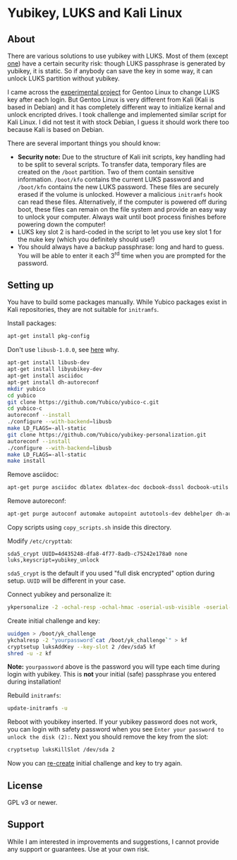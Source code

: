 # Yubikey, LUKS and Kali Linux

## About

There are various solutions to use yubikey with LUKS. Most of them (except [one](https://github.com/flowolf/initramfs_ykfde/)) have a certain security risk: though LUKS passphrase is generated by yubikey, it is static. So if anybody can save the key in some way, it can unlock LUKS partition without yubikey.

I came across the [experimental project](https://github.com/flowolf/initramfs_ykfde/) for Gentoo Linux to change LUKS key after each login. But Gentoo Linux is very different from Kali (Kali is based in Debian) and it has completely different way to initialize kernal and unlock encripted drives. I took challenge and implemented similar script for Kali Linux. I did not test it with stock Debian, I guess it should work there too because Kali is based on Debian.

There are several important things you should know:

* **Security note:** Due to the structure of Kali init scripts, key handling had to be split to several scripts. To transfer data, temporary files are created on the `/boot` partition. Two of them contain sensitive information. `/boot/kfo` contains the current LUKS password and `/boot/kfn` contains the new LUKS password. These files are securely erased if the volume is unlocked. However a malicious `initramfs` hook can read these files. Alternatively, if the computer is powered off during boot, these files can remain on the file system and provide an easy way to unlock your computer. Always wait until boot process finishes before powering down the computer!
* LUKS key slot 2 is hard-coded in the script to let you use key slot 1 for the nuke key (which you definitely should use!)
* You should always have a backup passphrase: long and hard to guess. You will be able to enter it each 3<sup>rd</sup> time when you are prompted for the password.

## Setting up

You have to build some packages manually. While Yubico packages exist in Kali repositories, they are not suitable for `initramfs`.

Install packages:

```sh
apt-get install pkg-config
```

Don't use `libusb-1.0.0`, see [here](http://forum.yubico.com/viewtopic.php?f=16&t=858) why.

```sh
apt-get install libusb-dev
apt-get install libyubikey-dev
apt-get install asciidoc
apt-get install dh-autoreconf
mkdir yubico
cd yubico
git clone https://github.com/Yubico/yubico-c.git
cd yubico-c
autoreconf --install
./configure --with-backend=libusb
make LD_FLAGS=-all-static
git clone https://github.com/Yubico/yubikey-personalization.git
autoreconf --install
./configure --with-backend=libusb
make LD_FLAGS=-all-static
make install
```

Remove asciidoc:

```sh
apt-get purge asciidoc dblatex dblatex-doc docbook-dsssl docbook-utils docbook-xml docbook-xsl fonts-texgyre jadetex libfile-homedir-perl libfile-which-perl libosp5 libostyle1c2 libsgmls-perl libxml2-utils libyaml-tiny-perl lynx lynx-common openjade opensp preview-latex-style prosper ps2eps sgml-data sgmlspl tex-gyre texlive texlive-bibtex-extra texlive-extra-utils texlive-font-utils texlive-fonts-recommended texlive-fonts-recommended-doc texlive-generic-recommended texlive-htmlxml texlive-latex-extra texlive-latex-extra-doc texlive-latex-recommended texlive-latex-recommended-doc texlive-luatex texlive-math-extra texlive-pictures texlive-pictures-doc texlive-pstricks texlive-pstricks-doc tipa xmlto xsltproc
```

Remove autoreconf:

```sh
apt-get purge autoconf automake autopoint autotools-dev debhelper dh-autoreconf dh-strip-nondeterminism gettext intltool-debian libarchive-zip-perl libfile-stripnondeterminism-perl libltdl-dev libmail-sendmail-perl libsys-hostname-long-perl libtool po-debconf
```

Copy scripts using `copy_scripts.sh` inside this directory.

Modify `/etc/crypttab`:

```
sda5_crypt UUID=4d435248-dfa8-4f77-8adb-c75242e178a0 none luks,keyscript=yubikey_unlock
```

`sda5_crypt` is the default if you used "full disk encrypted" option during setup. `UUID` will be different in your case.

Connect yubikey and personalize it:

```sh
ykpersonalize -2 -ochal-resp -ochal-hmac -oserial-usb-visible -oserial-api-visible
```

<a href="initial"></a>Create initial challenge and key:

```sh
uuidgen > /boot/yk_challenge
ykchalresp -2 "yourpassword`cat /boot/yk_challenge`" > kf
cryptsetup luksAddKey --key-slot 2 /dev/sda5 kf
shred -u -z kf
```

**Note:** `yourpassword` above is the password you will type each time during login with yubikey. This is **not** your initial (safe) passphrase you entered during installation!

Rebuild `initramfs`:

```sh
update-initramfs -u
```

Reboot with youbikey inserted. If your yubikey password does not work, you can login with safety password when you see `Enter your password to unlock the disk (2):`. Next you should remove the key from the slot:

```sh
cryptsetup luksKillSlot /dev/sda 2
```

Now you can [re-create](#initial) initial challenge and key to try again.

## License

GPL v3 or newer.

## Support

While I am interested in improvements and suggestions, I cannot provide any support or guarantees. Use at your own risk.
